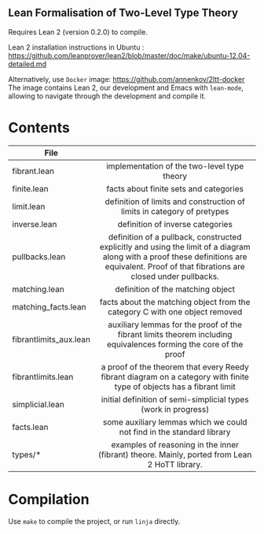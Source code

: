 ## Lean Formalisation of Two-Level Type Theory

Requires Lean 2 (version 0.2.0) to compile.

Lean 2 installation instructions in Ubuntu : https://github.com/leanprover/lean2/blob/master/doc/make/ubuntu-12.04-detailed.md

Alternatively, use `Docker` image: https://github.com/annenkov/2ltt-docker
The image contains Lean 2, our development and Emacs with `lean-mode`, allowing to navigate through the development and compile it.

# Contents

| File | |
|--------------------|:--------------------------------------------------------------------:
| fibrant.lean        | implementation of the two-level type theory
| finite.lean         | facts about finite sets and categories
| limit.lean          | definition of limits and construction of limits in category of pretypes
| inverse.lean        | definition of inverse categories
| pullbacks.lean      | definition of a pullback, constructed explicitly and using the limit of a diagram along with a proof these definitions are equivalent. Proof of that fibrations are closed under pullbacks.
| matching.lean       | definition of the matching object
| matching_facts.lean | facts about the matching object from the category C with one object removed
| fibrantlimits_aux.lean  | auxiliary lemmas for the proof of the fibrant limits theorem including equivalences forming the core of the proof
| fibrantlimits.lean  | a proof of the theorem that every Reedy fibrant diagram on a category with finite type of objects has a fibrant limit
| simplicial.lean     | initial definition of semi-simplicial types (work in progress)
| facts.lean          | some auxiliary lemmas which we could not find in the standard library
| types/*             | examples of reasoning in the inner (fibrant) theore. Mainly, ported from Lean 2 HoTT library.

# Compilation

Use ```make``` to compile the project, or run ```linja``` directly.
